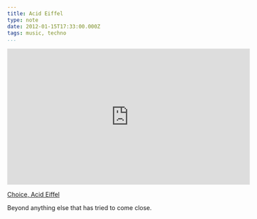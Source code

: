 ```yaml
---
title: Acid Eiffel
type: note
date: 2012-01-15T17:33:00.000Z
tags: music, techno
...
```


<iframe width="560" height="315" src="https://www.youtube.com/embed/rYBUDRSeeeE" frameborder="0" allowfullscreen></iframe>

[Choice, Acid Eiffel](http://www.discogs.com/Choice-Soofle-Acid-Eiffel-How-Do-You-Plead/release/17517)

Beyond anything else that has tried to come close.
